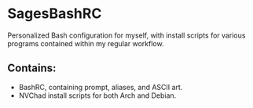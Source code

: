 # SagesBashRC
Personalized Bash configuration for myself, with install scripts for various programs contained within my regular workflow.

## Contains:
- BashRC, containing prompt, aliases, and ASCII art.
- NVChad install scripts for both Arch and Debian.
